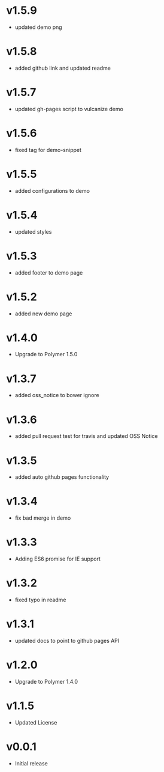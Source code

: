 v1.5.9
==================
* updated demo png

v1.5.8
==================
* added github link and updated readme

v1.5.7
==================
* updated gh-pages script to vulcanize demo

v1.5.6
==================
* fixed tag for demo-snippet

v1.5.5
==================
* added configurations to demo

v1.5.4
==================
* updated styles

v1.5.3
==================
* added footer to demo page

v1.5.2
==================
* added new demo page

v1.4.0
==================
* Upgrade to Polymer 1.5.0

v1.3.7
==================
* added oss_notice to bower ignore

v1.3.6
==================
* added pull request test for travis and updated OSS Notice

v1.3.5
==================
* added auto github pages functionality

v1.3.4
==================
* fix bad merge in demo

v1.3.3
==================
* Adding ES6 promise for IE support

v1.3.2
==================
* fixed typo in readme

v1.3.1
==================
* updated docs to point to github pages API

v1.2.0
==================
* Upgrade to Polymer 1.4.0

v1.1.5
==================
* Updated License

v0.0.1
==================
* Initial release
